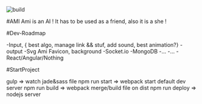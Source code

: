 <img src="https://travis-ci.org/FabienGreard/ami.svg?branch=master" alt="build" />

#AMI 
Ami is an AI ! It has to be used as a friend, also it is a she !

#Dev-Roadmap

-Input, { best algo, manage link && stuf, add sound, best animation?}
-output
-Svg Ami Favicon, background
-Socket.io
-MongoDB
-...
-...
-React/Angular/Nothing

#StartProject

gulp => watch jade&sass file
npm run start => webpack start default dev server
npm run build => webpack merge/build file on dist
npm run deploy => nodejs server
